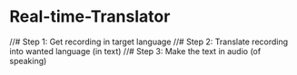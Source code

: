 # Real-time-Translator

//# Step 1: Get recording in target language
//# Step 2: Translate recording into wanted language (in text)
//# Step 3: Make the text in audio (of speaking)
